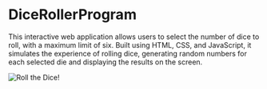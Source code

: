 # DiceRollerProgram

This interactive web application allows users to select the number of dice to roll, with a maximum limit of six. Built using HTML, CSS, and JavaScript, it simulates the experience of rolling dice, generating random numbers for each selected die and displaying the results on the screen.

![Roll the Dice!](DiceRollerProgram\diceForReadme.png)
